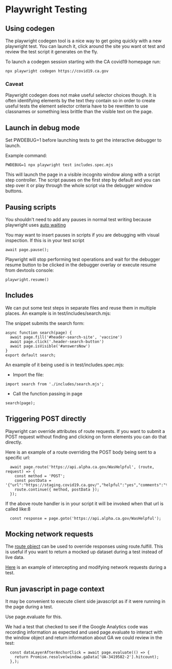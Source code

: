 # Playwright Testing 

## Using codegen

The playwright codegen tool is a nice way to get going quickly with a new playwright test. You can launch it, click around the site you want ot test and review the test script it generates on the fly. 

To launch a codegen session starting with the CA covid19 homepage run:

```
npx playwright codegen https://covid19.ca.gov
```

### Caveat

Playwright codegen does not make useful selector choices though. It is often identifying elements by the text they contain so in order to create useful tests the element selector criteria have to be rewritten to use classnames or something less brittle than the visible text on the page.
## Launch in debug mode

Set PWDEBUG=1 before launching tests to get the interactive debugger to launch.

Example command:
```
PWDEBUG=1 npx playwright test includes.spec.mjs
```

This will launch the page in a visible incognito window along with a script step controller. The script pauses on the first step by default and you can step over it or play through the whole script via the debugger window buttons.

## Pausing scripts

You shouldn't need to add any pauses in normal test writing because playwright uses <a href="https://playwright.dev/docs/actionability/">auto waiting</a>

You may want to insert pauses in scripts if you are debugging with visual inspection. If this is in your test script
```
await page.pause();
```

Playwright will stop performing test operations and wait for the debugger resume button to be clicked in the debugger overlay or execute resume from devtools console:
```
playwright.resume()
```

## Includes

We can put some test steps in separate files and reuse them in multiple places. An example is in test/includes/search.mjs:

The snippet submits the search form:
```
async function search(page) {
  await page.fill('#header-search-site', 'vaccine')
  await page.click('.header-search-button')
  await page.isVisible('#answersNow')
}
export default search;
```

An example of it being used is in test/includes.spec.mjs:
- Import the file:
```
import search from './includes/search.mjs';
```
- Call the function passing in page
```
search(page);
```

## Triggering POST directly

Playwright can override attributes of route requests. If you want to submit a POST request without finding and clicking on form elements you can do that directly.

Here is an example of a route overriding the POST body being sent to a specific url:
```
  await page.route('https://api.alpha.ca.gov/WasHelpful', (route, request) => {
    const method = 'POST';
    const postData = '{"url":"https://staging.covid19.ca.gov/","helpful":"yes","comments":"testing2","userAgent":"Playwright"}';
    route.continue({ method, postData });
  });
```

If the above route handler is in your script it will be invoked when that url is called like:8
```
  const response = page.goto('https://api.alpha.ca.gov/WasHelpful');
```

## Mocking network requests

The <a href="https://playwright.dev/docs/api/class-route">route object</a> can be used to override responses using route.fulfill. This is useful if you want to return a mocked up dataset during a test instead of live data.

<a href="https://try.playwright.tech/?l=javascript&e=intercept-modify-requests">Here</a> is an example of intercepting and modifying network requests during a test.

## Run javascript in page context

It may be convenient to execute client side javascript as if it were running in the page during a test.

Use page.evaluate for this.

We had a test that checked to see if the Google Analytics code was recording information as expected and used page.evaluate to interact with the window object and return information about GA we could review in the test:
```
  const dataLayerAfterAnchorClick = await page.evaluate(() => {
    return Promise.resolve(window.gaData['UA-3419582-2'].hitcount);
  },);
```  